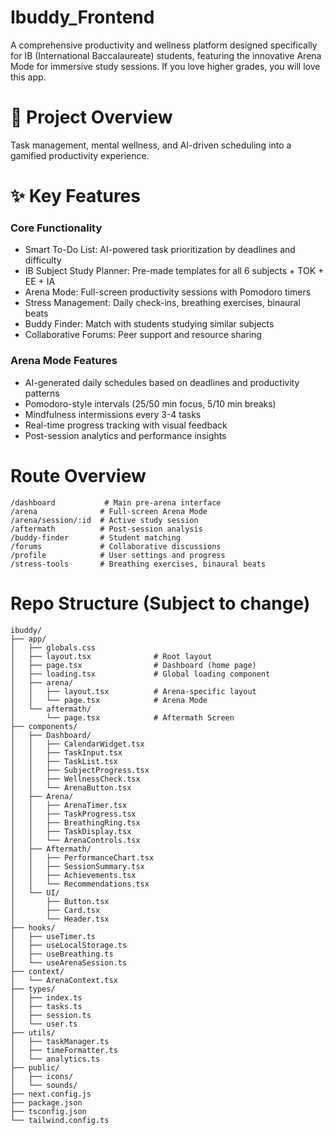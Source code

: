 # Ibuddy_Frontend

A comprehensive productivity and wellness platform designed specifically for IB (International Baccalaureate) students, featuring the innovative Arena Mode for immersive study sessions. If you love higher grades, you will love this app.

# 🎯 Project Overview

Task management, mental wellness, and AI-driven scheduling into a gamified productivity experience.

# ✨ Key Features

### Core Functionality
- Smart To-Do List: AI-powered task prioritization by deadlines and difficulty
- IB Subject Study Planner: Pre-made templates for all 6 subjects + TOK + EE + IA
- Arena Mode: Full-screen productivity sessions with Pomodoro timers
- Stress Management: Daily check-ins, breathing exercises, binaural beats
- Buddy Finder: Match with students studying similar subjects
- Collaborative Forums: Peer support and resource sharing

### Arena Mode Features

- AI-generated daily schedules based on deadlines and productivity patterns
- Pomodoro-style intervals (25/50 min focus, 5/10 min breaks)
- Mindfulness intermissions every 3-4 tasks
- Real-time progress tracking with visual feedback
- Post-session analytics and performance insights

# Route Overview

```
/dashboard           # Main pre-arena interface
/arena              # Full-screen Arena Mode
/arena/session/:id  # Active study session
/aftermath          # Post-session analysis
/buddy-finder       # Student matching
/forums             # Collaborative discussions
/profile            # User settings and progress
/stress-tools       # Breathing exercises, binaural beats
```

# Repo Structure (Subject to change)

```
ibuddy/
├── app/
│   ├── globals.css
│   ├── layout.tsx              # Root layout
│   ├── page.tsx                # Dashboard (home page)
│   ├── loading.tsx             # Global loading component
│   ├── arena/
│   │   ├── layout.tsx          # Arena-specific layout
│   │   └── page.tsx            # Arena Mode
│   └── aftermath/
│       └── page.tsx            # Aftermath Screen
├── components/
│   ├── Dashboard/
│   │   ├── CalendarWidget.tsx
│   │   ├── TaskInput.tsx
│   │   ├── TaskList.tsx
│   │   ├── SubjectProgress.tsx
│   │   ├── WellnessCheck.tsx
│   │   └── ArenaButton.tsx
│   ├── Arena/
│   │   ├── ArenaTimer.tsx
│   │   ├── TaskProgress.tsx
│   │   ├── BreathingRing.tsx
│   │   ├── TaskDisplay.tsx
│   │   └── ArenaControls.tsx
│   ├── Aftermath/
│   │   ├── PerformanceChart.tsx
│   │   ├── SessionSummary.tsx
│   │   ├── Achievements.tsx
│   │   └── Recommendations.tsx
│   └── UI/
│       ├── Button.tsx
│       ├── Card.tsx
│       └── Header.tsx
├── hooks/
│   ├── useTimer.ts
│   ├── useLocalStorage.ts
│   ├── useBreathing.ts
│   └── useArenaSession.ts
├── context/
│   └── ArenaContext.tsx
├── types/
│   ├── index.ts
│   ├── tasks.ts
│   ├── session.ts
│   └── user.ts
├── utils/
│   ├── taskManager.ts
│   ├── timeFormatter.ts
│   └── analytics.ts
├── public/
│   ├── icons/
│   └── sounds/
├── next.config.js
├── package.json
├── tsconfig.json
└── tailwind.config.ts
```
